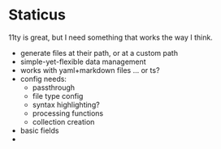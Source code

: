 
# Staticus

11ty is great, but I need something that works the way I think.

- generate files at their path, or at a custom path
- simple-yet-flexible data management
- works with yaml+markdown files ... or ts?
- config needs:
  - passthrough
  - file type config
  - syntax highlighting?
  - processing functions
  - collection creation
- basic fields
- 
